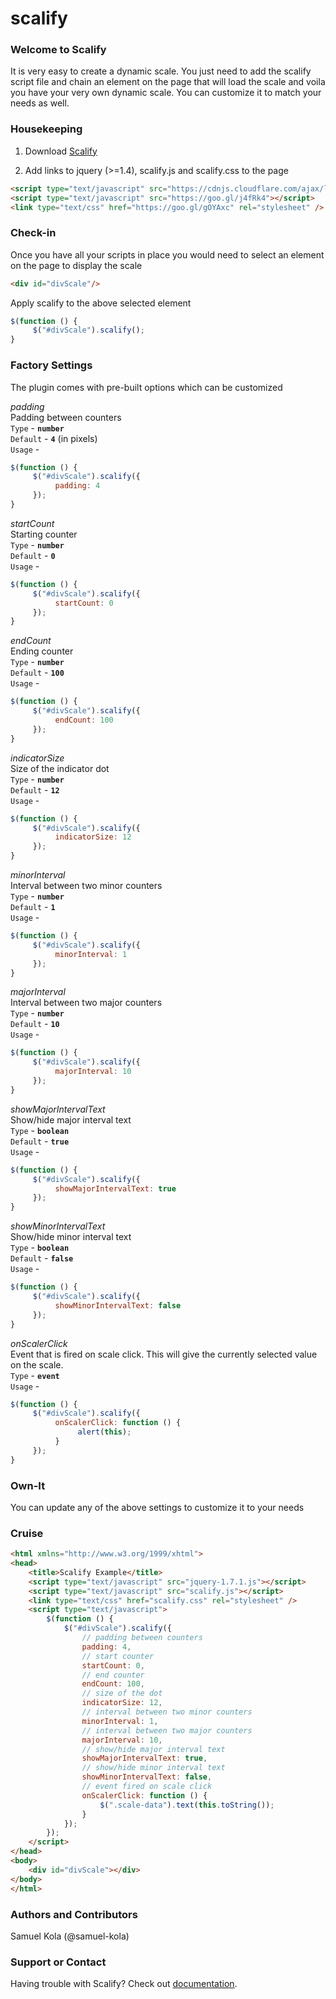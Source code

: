 # scalify
### Welcome to Scalify
It is very easy to create a dynamic scale. You just need to add the scalify script file and chain an element on the page that will load the scale and voila you have your very own dynamic scale. You can customize it to match your needs as well.

### Housekeeping
1. Download [Scalify](https://github.com/samuel-kola/scalify/zipball/master)

2. Add links to jquery (>=1.4), scalify.js and scalify.css to the page 
```html
<script type="text/javascript" src="https://cdnjs.cloudflare.com/ajax/libs/jquery/1.4.0/jquery.min.js"></script>
<script type="text/javascript" src="https://goo.gl/j4fRk4"></script>
<link type="text/css" href="https://goo.gl/gOYAxc" rel="stylesheet" />
```

### Check-in
Once you have all your scripts in place you would need to select an element on the page to display the scale
```html
<div id="divScale"/>
```

Apply scalify to the above selected element
```javascript
$(function () {
     $("#divScale").scalify();
}
```

### Factory Settings
The plugin comes with pre-built options which can be customized

_padding_<br/>
Padding between counters<br/>
`Type`    - <b>`number`</b><br/>
`Default` - <b>`4`</b> (in pixels) <br/>
`Usage`   -  
```javascript
$(function () { 
     $("#divScale").scalify({ 
          padding: 4 
     }); 
}
```
_startCount_<br/>
Starting counter<br/>
`Type`    - <b>`number`</b><br/>
`Default` - <b>`0`</b><br/>
`Usage`   -  
```javascript
$(function () { 
     $("#divScale").scalify({ 
          startCount: 0
     }); 
}
```
_endCount_<br/>
Ending counter<br/>
`Type`    - <b>`number`</b><br/>
`Default` - <b>`100`</b><br/>
`Usage`   -  
```javascript
$(function () { 
     $("#divScale").scalify({ 
          endCount: 100
     }); 
}
```
_indicatorSize_<br/>
Size of the indicator dot<br/>
`Type`    - <b>`number`</b><br/>
`Default` - <b>`12`</b><br/>
`Usage`   -  
```javascript
$(function () { 
     $("#divScale").scalify({ 
          indicatorSize: 12
     }); 
}
```
_minorInterval_<br/>
Interval between two minor counters<br/>
`Type`    - <b>`number`</b><br/>
`Default` - <b>`1`</b><br/>
`Usage`   -  
```javascript
$(function () { 
     $("#divScale").scalify({ 
          minorInterval: 1
     }); 
}
```
_majorInterval_<br/>
Interval between two major counters<br/>
`Type`    - <b>`number`</b><br/>
`Default` - <b>`10`</b><br/>
`Usage`   -  
```javascript
$(function () { 
     $("#divScale").scalify({ 
          majorInterval: 10
     }); 
}
```
_showMajorIntervalText_<br/>
Show/hide major interval text<br/>
`Type`    - <b>`boolean`</b><br/>
`Default` - <b>`true`</b><br/>
`Usage`   -  
```javascript
$(function () { 
     $("#divScale").scalify({ 
          showMajorIntervalText: true
     }); 
}
```
_showMinorIntervalText_<br/>
Show/hide minor interval text<br/>
`Type`    - <b>`boolean`</b><br/>
`Default` - <b>`false`</b><br/>
`Usage`   -  
```javascript
$(function () { 
     $("#divScale").scalify({ 
          showMinorIntervalText: false
     }); 
}
```

_onScalerClick_<br/>
Event that is fired on scale click. This will give the currently selected value on the scale.<br/>
`Type`  - <b>`event`</b><br/>
`Usage` -  
```javascript
$(function () { 
     $("#divScale").scalify({ 
          onScalerClick: function () { 
               alert(this); 
          } 
     }); 
}
```
### Own-It
You can update any of the above settings to customize it to your needs

### Cruise
```html
<html xmlns="http://www.w3.org/1999/xhtml">
<head>
    <title>Scalify Example</title>
	<script type="text/javascript" src="jquery-1.7.1.js"></script>
    <script type="text/javascript" src="scalify.js"></script>
    <link type="text/css" href="scalify.css" rel="stylesheet" />
	<script type="text/javascript">
        $(function () {
            $("#divScale").scalify({
                // padding between counters
                padding: 4,
                // start counter
                startCount: 0,
                // end counter
                endCount: 100,
                // size of the dot
                indicatorSize: 12,
                // interval between two minor counters
                minorInterval: 1,
                // interval between two major counters
                majorInterval: 10,
                // show/hide major interval text
                showMajorIntervalText: true,
                // show/hide minor interval text
                showMinorIntervalText: false,
                // event fired on scale click
                onScalerClick: function () {
                    $(".scale-data").text(this.toString());
                }
            });
        });
    </script>
</head>
<body>
    <div id="divScale"></div>
</body>
</html>
```

### Authors and Contributors
Samuel Kola (@samuel-kola)

### Support or Contact
Having trouble with Scalify? Check out [documentation](https://github.com/samuel-kola/scalify).

